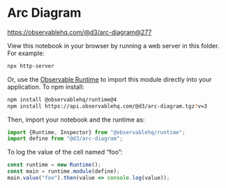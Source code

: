 # Arc Diagram

https://observablehq.com/@d3/arc-diagram@277

View this notebook in your browser by running a web server in this folder. For
example:

~~~sh
npx http-server
~~~

Or, use the [Observable Runtime](https://github.com/observablehq/runtime) to
import this module directly into your application. To npm install:

~~~sh
npm install @observablehq/runtime@4
npm install https://api.observablehq.com/@d3/arc-diagram.tgz?v=3
~~~

Then, import your notebook and the runtime as:

~~~js
import {Runtime, Inspector} from "@observablehq/runtime";
import define from "@d3/arc-diagram";
~~~

To log the value of the cell named “foo”:

~~~js
const runtime = new Runtime();
const main = runtime.module(define);
main.value("foo").then(value => console.log(value));
~~~
